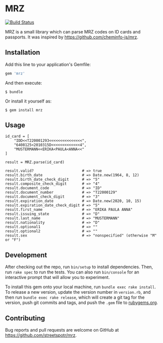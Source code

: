 # MRZ

[![Build Status](https://travis-ci.org/streetspotr/mrz.svg?branch=master)](https://travis-ci.org/streetspotr/mrz)

MRZ is a small library which can parse MRZ codes on ID cards and passports. It was inspired by https://github.com/cheminfo-js/mrz.

## Installation

Add this line to your application's Gemfile:

```ruby
gem 'mrz'
```

And then execute:

    $ bundle

Or install it yourself as:

    $ gem install mrz

## Usage

```
id_card = [
    "IDD<<T220001293<<<<<<<<<<<<<<<",
    "6408125<2010315D<<<<<<<<<<<<<4",
    "MUSTERMANN<<ERIKA<PAULA<ANNA<<"
]

result = MRZ.parse(id_card)

result.valid?                      # => true
result.birth_date                  # => Date.new(1964, 8, 12)
result.birth_date_check_digit      # => "5"
result.composite_check_digit       # => "4"
result.document_code               # => "ID"
result.document_number             # => "T22000129"
result.document_check_digit        # => "3"
result.expiration_date             # => Date.new(2020, 10, 15)
result.expiration_date_check_digit # => "5"
result.first_name                  # => "ERIKA PAULA ANNA"
result.issuing_state               # => "D"
result.last_name                   # => "MUSTERMANN"
result.nationality                 # => "D"
result.optional1                   # => ""
result.optional2                   # => ""
result.sex                         # => "nonspecified" (otherwise "M" or "F")
```

## Development

After checking out the repo, run `bin/setup` to install dependencies. Then, run `rake spec` to run the tests. You can also run `bin/console` for an interactive prompt that will allow you to experiment.

To install this gem onto your local machine, run `bundle exec rake install`. To release a new version, update the version number in `version.rb`, and then run `bundle exec rake release`, which will create a git tag for the version, push git commits and tags, and push the `.gem` file to [rubygems.org](https://rubygems.org).

## Contributing

Bug reports and pull requests are welcome on GitHub at https://github.com/streetspotr/mrz.
